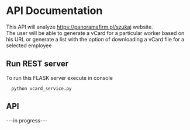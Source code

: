 # API Documentation

This API will analyze https://panoramafirm.pl/szukaj website.<br> 
The user will be able to generate a vCard for a particular worker based on his URL 
or generate a list with the option of downloading a vCard file for a selected employee 

## Run REST server
To run this FLASK server execute in console
```
  python vcard_service.py
```

## API
---in progress---